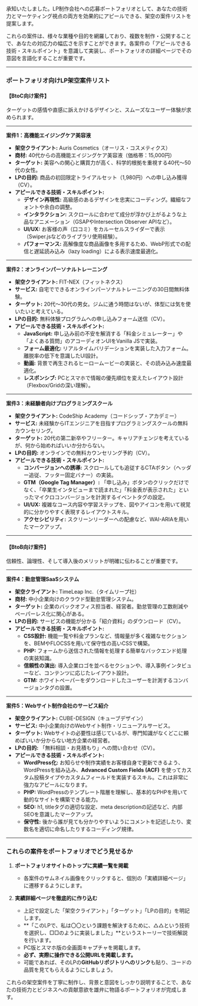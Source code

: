 承知いたしました。LP制作会社への応募ポートフォリオとして、あなたの技術力とマーケティング視点の両方を効果的にアピールできる、架空の案件リストを提案します。

これらの案件は、様々な業種や目的を網羅しており、複数を制作・公開することで、あなたの対応力の幅広さを示すことができます。各案件の「アピールできる技術・スキルポイント」を意識して実装し、ポートフォリオの詳細ページでその意図を言語化することが重要です。

---

### **ポートフォリオ向けLP架空案件リスト**

#### **【BtoC向け案件】**

ターゲットの感情や直感に訴えかけるデザインと、スムーズなユーザー体験が求められます。

---

**案件1：高機能エイジングケア美容液**
*   **架空クライアント:** Auris Cosmetics（オーリス・コスメティクス）
*   **商材:** 40代からの高機能エイジングケア美容液（価格帯：15,000円）
*   **ターゲット:** 美容への関心と購買力が高く、科学的根拠を重視する40代〜50代の女性。
*   **LPの目的:** 商品の初回限定トライアルセット（1,980円）への申し込み獲得（CV）。
*   **アピールできる技術・スキルポイント:**
    *   **デザイン再現性:** 高級感のあるデザインを忠実にコーディング。繊細なフォントや余白の調整。
    *   **インタラクション:** スクロールに合わせて成分が浮かび上がるような上品なアニメーション（GSAPやIntersection Observer APIなど）。
    *   **UI/UX:** お客様の声（口コミ）をカルーセルスライダーで表示（Swiper.jsなどのライブラリ使用経験）。
    *   **パフォーマンス:** 高解像度な商品画像を多用するため、WebP形式での配信と遅延読み込み（lazy loading）による表示速度最適化。

---

**案件2：オンラインパーソナルトレーニング**
*   **架空クライアント:** FIT-NEX（フィットネクス）
*   **サービス:** 自宅でできるオンラインパーソナルトレーニングの30日間無料体験。
*   **ターゲット:** 20代〜30代の男女。ジムに通う時間はないが、体型には気を使いたいと考えている。
*   **LPの目的:** 無料体験プログラムへの申し込みフォーム送信（CV）。
*   **アピールできる技術・スキルポイント:**
    *   **JavaScript:** 申し込み前の不安を解消する「料金シミュレーター」や「よくある質問」のアコーディオンUIをVanilla JSで実装。
    *   **フォーム最適化:** リアルタイムバリデーションを実装した入力フォーム。離脱率の低下を意識したUI設計。
    *   **動画:** 背景で再生されるヒーロームービーの実装と、その読み込み速度最適化。
    *   **レスポンシブ:** PCとスマホで情報の優先順位を変えたレイアウト設計（Flexbox/Gridの深い理解）。

---

**案件3：未経験者向けプログラミングスクール**
*   **架空クライアント:** CodeShip Academy（コードシップ・アカデミー）
*   **サービス:** 未経験からITエンジニアを目指すプログラミングスクールの無料カウンセリング。
*   **ターゲット:** 20代の第二新卒やフリーター。キャリアチェンジを考えているが、何から始めればいいか分からない。
*   **LPの目的:** オンラインでの無料カウンセリング予約（CV）。
*   **アピールできる技術・スキルポイント:**
    *   **コンバージョンへの誘導:** スクロールしても追従するCTAボタン（ヘッダー追従、フッター固定バナー）の実装。
    *   **GTM（Google Tag Manager）:** 「申し込み」ボタンのクリックだけでなく、「卒業生インタビューまで読まれた」「料金表が表示された」といったマイクロコンバージョンを計測するイベントタグの設定。
    *   **UI/UX:** 複雑なコース内容や学習ステップを、図やアイコンを用いて視覚的に分かりやすく表現するレイアウトスキル。
    *   **アクセシビリティ:** スクリーンリーダーへの配慮など、WAI-ARIAを用いたマークアップ。

---

#### **【BtoB向け案件】**

信頼性、論理性、そして導入後のメリットが明確に伝わることが重要です。

---

**案件4：勤怠管理SaaSシステム**
*   **架空クライアント:** TimeLeap Inc.（タイムリープ社）
*   **商材:** 中小企業向けのクラウド型勤怠管理システム。
*   **ターゲット:** 企業のバックオフィス担当者、経営者。勤怠管理の工数削減やペーパーレス化に関心がある。
*   **LPの目的:** サービスの機能が分かる「紹介資料」のダウンロード（CV）。
*   **アピールできる技術・スキルポイント:**
    *   **CSS設計:** 機能一覧や料金プランなど、情報量が多く複雑なセクションを、BEMやFLOCSSを用いて保守性の高いCSSで構築。
    *   **PHP:** フォームから送信された情報を処理する簡単なバックエンド処理の実装知識。
    *   **信頼性の演出:** 導入企業ロゴを並べるセクションや、導入事例インタビューなど、コンテンツに応じたレイアウト設計。
    *   **GTM:** ホワイトペーパーをダウンロードしたユーザーを計測するコンバージョンタグの設置。

---

**案件5：Webサイト制作会社のサービス紹介**
*   **架空クライアント:** CUBE-DESIGN（キューブデザイン）
*   **サービス:** 中小企業向けのWebサイト制作・リニューアルサービス。
*   **ターゲット:** Webサイトの必要性は感じているが、専門知識がなくどこに頼めばいいか分からない地方企業の経営者。
*   **LPの目的:** 「無料相談・お見積もり」への問い合わせ（CV）。
*   **アピールできる技術・スキルポイント:**
    *   **WordPress化:** お知らせや制作実績をお客様自身で更新できるよう、WordPressを組み込み、**Advanced Custom Fields (ACF)** を使ってカスタム投稿タイプやカスタムフィールドを実装するスキル。これは非常に強力なアピールになります。
    *   **PHP:** WordPressのテンプレート階層を理解し、基本的なPHPを用いて動的なサイトを構築できる能力。
    *   **SEO:** h1, titleタグの適切な設定、meta descriptionの記述など、内部SEOを意識したマークアップ。
    *   **保守性:** 後から誰が見ても分かりやすいようにコメントを記述したり、変数名を適切に命名したりするコーディング規律。

---

### **これらの案件をポートフォリオでどう見せるか**

1.  **ポートフォリオサイトのトップに実績一覧を掲載**
    *   各案件のサムネイル画像をクリックすると、個別の「実績詳細ページ」に遷移するようにします。

2.  **実績詳細ページを徹底的に作り込む**
    *   上記で設定した「架空クライアント」「ターゲット」「LPの目的」を明記します。
    *   **「このLPで、私は〇〇という課題を解決するために、△△という技術を選択し、□□のように実装しました」**というストーリーで技術解説を行います。
    *   PC版とスマホ版の全画面キャプチャを掲載します。
    *   **必ず、実際に操作できる公開URLを掲載します。**
    *   可能であれば、そのLPの**GitHubリポジトリへのリンク**も貼り、コードの品質を見てもらえるようにしましょう。

これらの架空案件を丁寧に制作し、背景と意図をしっかり説明することで、あなたの技術力とビジネスへの貢献意欲を雄弁に物語るポートフォリオが完成します。